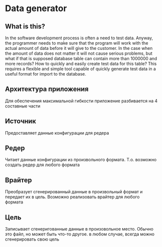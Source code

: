 <h1>Data generator</h1>

<h2>What is this?</h2>
<p>In the software development process is often a need to test data. Anyway, the programmer needs to make sure that the program will work with the actual amount of data before it will give to the customer. In the case when the amount of data does not matter it will not cause serious problems, but what if that is supposed database table can contain more than 1000000 and more records?  How to quickly and easily create test data for this table? This requires a flexible and simple tool capable of quickly generate test data in a useful format for import to the database.</p>

<h2>Архитектура приложения</h2>
<p>Для обеспечения максимальной гибкости приложение разбивается на 4 составные части</p>

<h2>Источник</h2>
<p>Предоставляет данные конфигурации для редера</p>

<h2>Редер</h2>
<p>Читает данные конфигурации из произвольного формата. Т.о. возможно создать редер для любого формата</p>

<h2>Врайтер</h2>
<p>Преобразует сгенерированный данные в произвольный формат и передает их в цель. Возможно реализовать врайтер для любого формата</p>

<h2>Цель</h2>
<p>Записывает сгенеригованные данные в произовольное место. Обычно это файл, но
может быть что-то другое. в любом случае, всегда можно сгенерировать свою цель</p>

